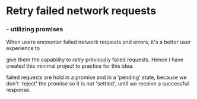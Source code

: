 # Retry failed network requests

### - utilizing promises

When users encounter failed network requests and errors, it's a better user experience to

give them the capability to *retry* previously failed requests. Hence I have created this minimal project to practice for this idea.

failed requests are hold in a promise and in a 'pending' state, because we don't 'reject' the promise so it is not 'settled', until we receive a successful response. 
